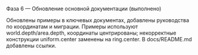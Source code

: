 Фаза 6 — Обновление основной документации (выполнено)

Обновлены примеры в ключевых документах, добавлены руководства по координатам и миграции. Примеры используют world.depth/area.depth, координаты центрированы; некорректные конструкции uniform.center заменены на ring.center. В docs/README.md добавлены ссылки.
